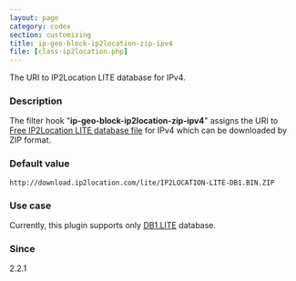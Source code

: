 ```yaml
---
layout: page
category: codex
section: customizing
title: ip-geo-block-ip2location-zip-ipv4
file: [class-ip2location.php]
---
```


The URI to IP2Location LITE database for IPv4.

<!--more-->

### Description ###

The filter hook "**ip-geo-block-ip2location-zip-ipv4**" assigns the URI to 
[Free IP2Location LITE database file][IP2LocLITE] for IPv4 which can be 
downloaded by ZIP format.

### Default value ###

`http://download.ip2location.com/lite/IP2LOCATION-LITE-DB1.BIN.ZIP`

### Use case ###

Currently, this plugin supports only [DB1.LITE][IP2LocDB1] database.

### Since ###

2.2.1

[IP-Geo-Block]: https://wordpress.org/plugins/ip-geo-block/ "WordPress › IP Geo Block « WordPress Plugins"
[IP2LocLITE]:   https://lite.ip2location.com/ "Free IP Geolocation Database"
[IP2LocDB1]:    https://lite.ip2location.com/database-ip-country "Free IP2Location LITE IP-COUNTRY"
